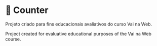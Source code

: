 # 💠 Counter

 <p> Projeto criado para fins educacionais avaliativos do curso Vai na Web.</p>
 <p> Project created for evaluative educational purposes of the Vai na Web course.</p>
